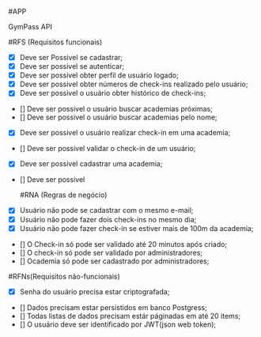 #APP

GymPass API

#RFS (Requisitos funcionais)
- [X] Deve ser Possivel se cadastrar;
- [X] Deve ser possivel se autenticar;
- [X] Deve ser possivel obter perfil de usuário logado;
- [X] Deve ser possivel obter números de check-ins realizado pelo usuário;
- [X] Deve ser possivel o usuário obter histórico de check-ins;
- [] Deve ser possivel o usuário buscar academias próximas;
- [] Deve ser possivel o usuário buscar academias pelo nome;
- [x] Deve ser possivel o usuário realizar check-in em uma academia;
- [] Deve ser possivel validar o check-in de um usuário;
- [x] Deve ser possivel cadastrar uma academia;
- [] Deve ser possivel

    #RNA (Regras de negócio)
- [X] Usuário não pode se cadastrar com o mesmo e-mail;
- [x] Usuário não pode fazer dois check-ins no mesmo dia;
- [x] Usuário não pode fazer check-in se estiver mais de 100m da academia;
- [] O Check-in só pode ser validado até 20 minutos após criado;
- [] O check-in só pode ser validado por administradores;
- [] Ocademia só pode ser cadastrado por administradores;

#RFNs(Requisitos não-funcionais)
- [X] Senha do usuário precisa estar criptografada;
- [] Dados precisam estar persistidos em banco Postgress;
- [] Todas listas de dados precisam estár páginadas em até 20 items;
- [] O usuário deve ser identificado por JWT(json web token);

